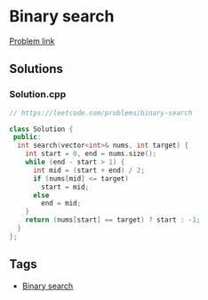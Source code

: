 # Binary search

[Problem link](https://leetcode.com/problems/binary-search)

## Solutions


### Solution.cpp
```cpp
// https://leetcode.com/problems/binary-search

class Solution {
 public:
  int search(vector<int>& nums, int target) {
    int start = 0, end = nums.size();
    while (end - start > 1) {
      int mid = (start + end) / 2;
      if (nums[mid] <= target)
        start = mid;
      else
        end = mid;
    }
    return (nums[start] == target) ? start : -1;
  }
};
```
## Tags

* [Binary search](/README.md#Binary_search)
